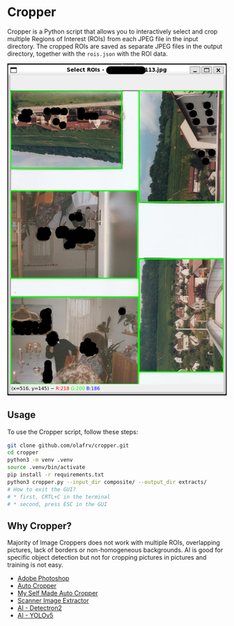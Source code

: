 # Cropper

Cropper is a Python script that allows you to interactively select and 
crop multiple Regions of Interest (ROIs) from each JPEG file in the input
directory. The cropped ROIs are saved as separate JPEG files in the output 
directory, together with the `rois.json` with the ROI data.

<img src="./TkGUI.png" alt="Cropper" width="600"/>

## Usage

To use the Cropper script, follow these steps:

```bash
git clone github.com/olafrv/cropper.git
cd cropper
python3 -m venv .venv
source .venv/bin/activate
pip install -r requirements.txt
python3 cropper.py --input_dir composite/ --output_dir extracts/
# How to exit the GUI?
# * first, CRTL+C in the terminal 
# * second, press ESC in the GUI
```

## Why Cropper?

Majority of Image Croppers does not work with multiple ROIs,
overlapping pictures, lack of borders or non-homogeneous backgrounds.
AI is good for specific object detection but not for cropping pictures 
in pictures and training is not easy.

* [Adobe Photoshop](https://www.adobe.com/)
* [Auto Cropper](https://www.autocropper.io/)
* [My Self Made Auto Cropper](./trials/cropper_auto.py) 
* [Scanner Image Extractor](http://www.dominik-ruess.de/scannerExtract/)
* [AI - Detectron2](https://github.com/facebookresearch/detectron2)
* [AI - YOLOv5](https://github.com/ultralytics/yolov5)